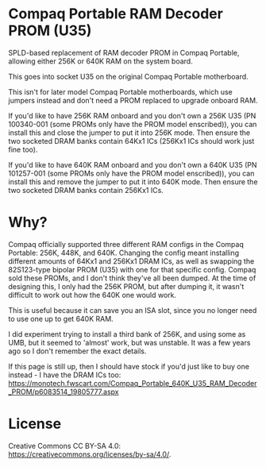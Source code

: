 # Compaq Portable RAM Decoder PROM (U35)
SPLD-based replacement of RAM decoder PROM in Compaq Portable, allowing either 256K or 640K RAM on the system board.

This goes into socket U35 on the original Compaq Portable motherboard.

This isn't for later model Compaq Portable motherboards, which use jumpers instead and don't need a PROM replaced to upgrade onboard RAM.

If you'd like to have 256K RAM onboard and you don't own a 256K U35 (PN 100340-001 (some PROMs only have the PROM model enscribed)), you can install this and close the jumper to put it into 256K mode. Then ensure the two socketed DRAM banks contain 64Kx1 ICs (256Kx1 ICs should work just fine too).

If you'd like to have 640K RAM onboard and you don't own a 640K U35 (PN 101257-001 (some PROMs only have the PROM model enscribed)), you can install this and remove the jumper to put it into 640K mode. Then ensure the two socketed DRAM banks contain 256Kx1 ICs.

# Why?
Compaq officially supported three different RAM configs in the Compaq Portable: 256K, 448K, and 640K. Changing the config meant installing different amounts of 64Kx1 and 256Kx1 DRAM ICs, as well as swapping the 82S123-type bipolar PROM (U35) with one for that specific config. Compaq sold these PROMs, and I don't think they've all been dumped. At the time of designing this, I only had the 256K PROM, but after dumping it, it wasn't difficult to work out how the 640K one would work.

This is useful because it can save you an ISA slot, since you no longer need to use one up to get 640K RAM.

I did experiment trying to install a third bank of 256K, and using some as UMB, but it seemed to 'almost' work, but was unstable. It was a few years ago so I don't remember the exact details.

If this page is still up, then I should have stock if you'd just like to buy one instead - I have the DRAM ICs too: https://monotech.fwscart.com/Compaq_Portable_640K_U35_RAM_Decoder_PROM/p6083514_19805777.aspx

# License
Creative Commons CC BY-SA 4.0: https://creativecommons.org/licenses/by-sa/4.0/.
